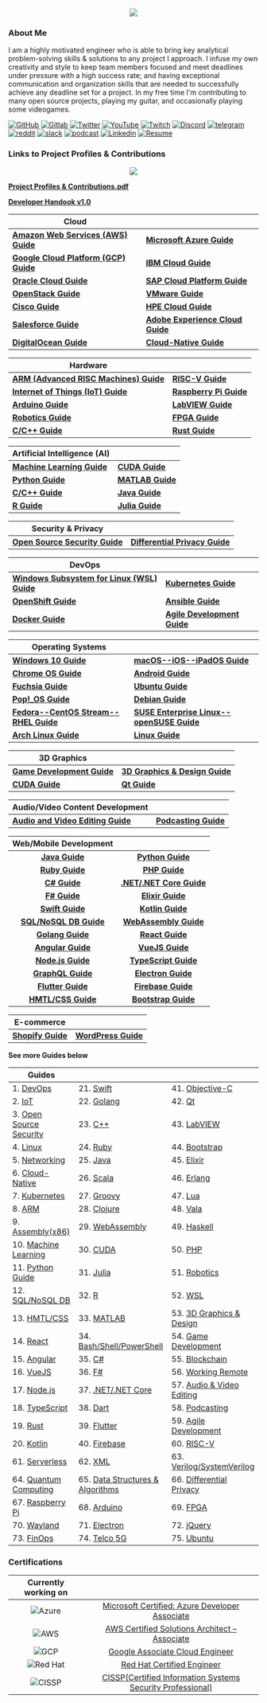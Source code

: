<h1 align="center">
 <img src="https://user-images.githubusercontent.com/45159366/81243342-6c350f00-8fc4-11ea-9037-9cbe0f7bf3ff.png">
</h1>

### About Me
I am a highly motivated engineer who is able to bring key analytical problem-solving skills & solutions to any project I approach. I infuse my own creativity and style to keep team members focused and meet deadlines under pressure with a high success rate; and having exceptional communication and organization skills that are needed to successfully achieve any deadline set for a project. In my free time I'm contributing to many open source projects, playing my guitar, and occasionally playing some videogames.

[![GitHub](https://user-images.githubusercontent.com/45159366/94374332-67cad900-00c0-11eb-953d-8727aae8031d.png)](https://github.com/mikeroyal)
[![Gitlab](https://user-images.githubusercontent.com/45159366/114458301-e20e0700-9b93-11eb-8b4a-81784aba901c.png)](https://gitlab.com/maos20008)
[![Twitter](https://user-images.githubusercontent.com/45159366/85327986-bdba3000-b484-11ea-87f0-20be14e54852.png)](https://twitter.com/Miker256)
[![YouTube](https://user-images.githubusercontent.com/45159366/95527913-81570500-098b-11eb-9d12-7601543de4aa.png)]()
[![Twitch](https://user-images.githubusercontent.com/45159366/95504868-3ecd0280-0962-11eb-8ec2-a6c84182fb3e.png)](https://www.twitch.tv/r0yal_games)
[![Discord](https://user-images.githubusercontent.com/45159366/114456852-3617ec00-9b92-11eb-9446-7ecd481c0ba1.png)]()
[![telegram](https://user-images.githubusercontent.com/45159366/114456871-3a440980-9b92-11eb-9141-63c3add3fea7.png)]()
[![reddit](https://user-images.githubusercontent.com/45159366/114456858-37491900-9b92-11eb-9420-cb749e122dd8.png)]()
[![slack](https://user-images.githubusercontent.com/45159366/114456875-3b753680-9b92-11eb-86e4-202149551fad.png)]()
[![podcast](https://user-images.githubusercontent.com/45159366/111213748-54d49400-858e-11eb-8d89-80e7798774dd.png)]()
[![Linkedin](https://user-images.githubusercontent.com/45159366/85327989-beeb5d00-b484-11ea-9996-d6042a365e34.png)](https://www.linkedin.com/in/michael-royal-b923b4134/)
[![Resume](https://user-images.githubusercontent.com/45159366/85609897-5e3a5c80-b60b-11ea-94d4-751c7385e80a.png)](https://github.com/mikeroyal/mikeroyal.github.io/files/6394433/Michael_Royal_Resume.pdf)


### Links to Project Profiles & Contributions

<p align="center">
 <img src="https://user-images.githubusercontent.com/45159366/86542054-ed2a5d00-bec6-11ea-875e-9909383fe64c.png">
 </p>

**[Project Profiles & Contributions.pdf](https://github.com/mikeroyal/mikeroyal.github.io/files/4875593/Links.to.Project.Contributions.pdf)**

**[Developer Handook v1.0](https://github.com/mikeroyal/Developer-Handbook)**

| Cloud|  |
| ----------| --------------- | 
|**[Amazon Web Services (AWS) Guide](https://github.com/mikeroyal/AWS-Guide)**|**[Microsoft Azure Guide](https://github.com/mikeroyal/Azure-Guide)**|
|**[Google Cloud Platform (GCP) Guide](https://github.com/mikeroyal/Google-Cloud-Guide)**|**[IBM Cloud Guide](https://github.com/mikeroyal/IBM-Cloud-Guide)**|
|**[Oracle Cloud Guide](https://github.com/mikeroyal/Oracle-Cloud-Guide)**| **[SAP Cloud Platform Guide](https://github.com/mikeroyal/SAP-Guide)**|
|**[OpenStack Guide](https://github.com/mikeroyal/OpenStack-Guide)**| **[VMware Guide](https://github.com/mikeroyal/VMware-Guide)**|
|**[Cisco Guide](https://github.com/mikeroyal/Cisco-Guide)**| **[HPE Cloud Guide](https://github.com/mikeroyal/HPE-Guide)**|
|**[Salesforce Guide](https://github.com/mikeroyal/Salesforce-Guide)**|**[Adobe Experience Cloud Guide](https://github.com/mikeroyal/Adobe-Experience-Cloud-Guide)**|
|**[DigitalOcean Guide](https://github.com/mikeroyal/DigitalOcean-Guide)**|**[Cloud-Native Guide](https://github.com/mikeroyal/Cloud-Native-Guide)**|


| Hardware|  |
| ----------| --------------- | 
|**[ARM (Advanced RISC Machines) Guide](https://github.com/mikeroyal/ARM-Guide)**|**[RISC-V Guide](https://github.com/mikeroyal/RISC-V-Guide)**|
|**[Internet of Things (IoT) Guide](https://github.com/mikeroyal/IoT-Guide)**|**[Raspberry Pi Guide](https://github.com/mikeroyal/Raspberry-Pi-Guide)**|
|**[Arduino Guide](https://github.com/mikeroyal/Arduino-Guide)**| **[LabVIEW Guide](https://github.com/mikeroyal/LabVIEW-Guide)**|
|**[Robotics Guide](https://github.com/mikeroyal/Robotics-guide)**|**[FPGA Guide](https://github.com/mikeroyal/FPGA-Guide)**|
|**[C/C++ Guide](https://github.com/mikeroyal/CPP-Guide)**|**[Rust Guide](https://github.com/mikeroyal/Rust_lang-Guide)**|

| Artificial Intelligence (AI) |  |
| ----------| --------------- | 
|**[Machine Learning Guide](https://github.com/mikeroyal/Machine-Learning-Guide)**|**[CUDA Guide](https://github.com/mikeroyal/CUDA-Guide)**|
|**[Python Guide](https://github.com/mikeroyal/Python-Guide)**|**[MATLAB Guide](https://github.com/mikeroyal/MATLAB-Guide)**|
|**[C/C++ Guide](https://github.com/mikeroyal/CPP-Guide)**|**[Java Guide](https://github.com/mikeroyal/Java-Guide)**|
|**[R Guide](https://github.com/mikeroyal/R-Guide)**|**[Julia Guide](https://github.com/mikeroyal/Julia_lang-Guide)**|

| Security & Privacy|  |
| ----------| --------------- | 
|**[Open Source Security Guide](https://github.com/mikeroyal/Open-Source-Security-Guide)**|**[Differential Privacy Guide](https://github.com/mikeroyal/Differential-Privacy-Guide)**|

| DevOps|  |
| ----------| --------------- | 
|**[Windows Subsystem for Linux (WSL) Guide](https://github.com/mikeroyal/WSL-Guide)**|**[Kubernetes Guide](https://github.com/mikeroyal/Kubernetes-Guide)**|
|**[OpenShift Guide](https://github.com/mikeroyal/OpenShift-Guide)**|**[Ansible Guide](https://github.com/mikeroyal/Ansible-Guide)**|
|**[Docker Guide](https://github.com/mikeroyal/Docker-Guide)**|**[Agile Development Guide](https://github.com/mikeroyal/Agile-Guide)** |


| Operating Systems|  |
| ----------| --------------- | 
|**[Windows 10 Guide](https://github.com/mikeroyal/Windows-10-Guide)**|**[macOS--iOS--iPadOS Guide](https://github.com/mikeroyal/macOS-iOS-iPadOS-Guide)**|
|**[Chrome OS Guide](https://github.com/mikeroyal/Chrome-OS-Guide)**|**[Android Guide](https://github.com/mikeroyal/Android-Guide)**|
|**[Fuchsia Guide](https://github.com/mikeroyal/Fuchsia-Guide)**|**[Ubuntu Guide](https://github.com/mikeroyal/Perfect-Ubuntu-Guide)**|
|**[Pop!_OS Guide](https://github.com/mikeroyal/Pop_OS-Guide)**|**[Debian Guide](https://github.com/mikeroyal/Debian-Guide)**|
|**[Fedora--CentOS Stream--RHEL Guide](https://github.com/mikeroyal/Fedora-Guide)**|**[SUSE Enterprise Linux--openSUSE Guide](https://github.com/mikeroyal/SUSE-openSUSE-Guide)**|
|**[Arch Linux Guide](https://github.com/mikeroyal/Arch-Linux-Guide)**|**[Linux Guide](https://github.com/mikeroyal/Linux-Guide)** |

| 3D Graphics|  |
| ----------| --------------- | 
|**[Game Development Guide](https://github.com/mikeroyal/Game-Development-Guide)**|**[3D Graphics & Design Guide](https://github.com/mikeroyal/3D-Graphics-and-Design-Guide)**|
|**[CUDA Guide](https://github.com/mikeroyal/CUDA-Guide)**|**[Qt Guide](https://github.com/mikeroyal/Qt-Guide)**|

| Audio/Video Content Development|  |
| ----------| --------------- | 
|**[Audio and Video Editing Guide](https://github.com/mikeroyal/Audio-and-Video-Editing-Guide)**|**[Podcasting Guide](https://github.com/mikeroyal/Podcasting-Guide)**|

| Web/Mobile Development|  |
| :----------:| :---------------: | 
|**[Java Guide](https://github.com/mikeroyal/Java-Guide)**|**[Python Guide](https://github.com/mikeroyal/Python-Guide)**|
|**[Ruby Guide](https://github.com/mikeroyal/Ruby-Guide)**|**[PHP Guide](https://github.com/mikeroyal/PHP-Guide)**|
|**[C# Guide](https://github.com/mikeroyal/C-Sharp-Guide)**|**[.NET/.NET Core Guide](https://github.com/mikeroyal/.NET-Guide)**|
|**[F# Guide](https://github.com/mikeroyal/F-Sharp-Guide)**|**[Elixir Guide](https://github.com/mikeroyal/Elixir-Guide)**|
|**[Swift Guide](https://github.com/mikeroyal/Swift-Guide)**|**[Kotlin Guide](https://github.com/mikeroyal/Kotlin-Guide)**|
|**[SQL/NoSQL DB Guide](https://github.com/mikeroyal/SQL-NoSQL-Guide)**|**[WebAssembly Guide](https://github.com/mikeroyal/WebAssembly-Guide)**|
|**[Golang Guide](https://github.com/mikeroyal/Go-Guide)**|**[React Guide](https://github.com/mikeroyal/ReactJS-Guide)**|
|**[Angular Guide](https://github.com/mikeroyal/Angular-Guide)**|**[VueJS Guide](https://github.com/mikeroyal/VueJS-Guide)**
|**[Node.js Guide](https://github.com/mikeroyal/Node.js-Guide)**|**[TypeScript Guide](https://github.com/mikeroyal/TypeScript-Guide)**|
|**[GraphQL Guide](https://github.com/mikeroyal/GraphQL-Guide)**|**[Electron Guide](https://github.com/mikeroyal/Electron-Guide)**|
|**[Flutter Guide](https://github.com/mikeroyal/Flutter-Guide)**|**[Firebase Guide](https://github.com/mikeroyal/Firebase-Guide)**|
|**[HMTL/CSS Guide](https://github.com/mikeroyal/HMTL-CSS-Guide)**|**[Bootstrap Guide](https://github.com/mikeroyal/Bootstrap-Guide)**|

|E-commerce||
|-----------|-----------|
|**[Shopify Guide](https://github.com/mikeroyal/Shopify-Guide)**|**[WordPress Guide](https://github.com/mikeroyal/WordPress-Guide)**|

**See more Guides below**

| Guides |  |  |
| --------------- | --------------- | --------------- |
| 1. [DevOps](https://github.com/mikeroyal/DevOps-Guide)|  21. [Swift](https://github.com/mikeroyal/Swift-Guide)| 41. [Objective-C](https://github.com/mikeroyal/Objective-C-Guide)|
| 2. [IoT](https://github.com/mikeroyal/IoT-Guide)| 22. [Golang](https://github.com/mikeroyal/Go-Guide)| 42. [Qt](https://github.com/mikeroyal/Qt-Guide)| 
| 3. [Open Source Security](https://github.com/mikeroyal/Open-Source-Security-Guide)| 23. [C++](https://github.com/mikeroyal/CPP-Guide)| 43. [LabVIEW](https://github.com/mikeroyal/LabVIEW-Guide)| 
| 4. [Linux](https://github.com/mikeroyal/Linux-Guide)| 24. [Ruby](https://github.com/mikeroyal/Ruby-Guide)| 44. [Bootstrap](https://github.com/mikeroyal/Bootstrap-Guide)|
| 5. [Networking](https://github.com/mikeroyal/Networking-Guide)|  25. [Java](https://github.com/mikeroyal/Java-Guide)| 45. [Elixir](https://github.com/mikeroyal/Elixir-Guide)| 
| 6. [Cloud-Native](https://github.com/mikeroyal/Cloud-Native-Guide)| 26. [Scala](https://github.com/mikeroyal/Scala-Guide) | 46. [Erlang](https://github.com/mikeroyal/Erlang-Guide)|
| 7. [Kubernetes](https://github.com/mikeroyal/Kubernetes-Guide) | 27. [Groovy](https://github.com/mikeroyal/Groovy-Guide)  | 47. [Lua](https://github.com/mikeroyal/Lua-Guide)|
| 8. [ARM](https://github.com/mikeroyal/ARM-Guide) | 28. [Clojure](https://github.com/mikeroyal/Clojure-Guide)| 48. [Vala](https://github.com/mikeroyal/Vala-Guide)|
| 9. [Assembly(x86)](https://github.com/mikeroyal/Assembly-Guide)| 29. [WebAssembly](https://github.com/mikeroyal/WebAssembly-Guide)|49. [Haskell](https://github.com/mikeroyal/Haskell-Guide)|
| 10. [Machine Learning](https://github.com/mikeroyal/Machine-Learning-Guide)|30. [CUDA](https://github.com/mikeroyal/CUDA-Guide)| 50. [PHP](https://github.com/mikeroyal/PHP-Guide)
| 11. [Python Guide](https://github.com/mikeroyal/Python-Guide)|31. [Julia](https://github.com/mikeroyal/Julia_lang-Guide)|51. [Robotics](https://github.com/mikeroyal/Robotics-guide)|
| 12. [SQL/NoSQL DB](https://github.com/mikeroyal/SQL-NoSQL-Guide)| 32. [R](https://github.com/mikeroyal/R-Guide)|52. [WSL](https://github.com/mikeroyal/WSL-Guide) |
| 13. [HMTL/CSS](https://github.com/mikeroyal/HMTL-CSS-Guide)| 33. [MATLAB](https://github.com/mikeroyal/MATLAB-Guide)|53. [3D Graphics & Design](https://github.com/mikeroyal/3D-Graphics-and-Design-Guide)|
| 14. [React](https://github.com/mikeroyal/ReactJS-Guide)  |34. [Bash/Shell/PowerShell](https://github.com/mikeroyal/Bash-Shell-Powershell-Guide) |54. [Game Development](https://github.com/mikeroyal/Game-Development-Guide)| 
| 15. [Angular](https://github.com/mikeroyal/Angular-Guide) | 35. [C#](https://github.com/mikeroyal/C-Sharp-Guide)|55. [Blockchain](https://github.com/mikeroyal/Blockchain-Guide)|
| 16. [VueJS](https://github.com/mikeroyal/VueJS-Guide) | 36. [F#](https://github.com/mikeroyal/F-Sharp-Guide)|56. [Working Remote](https://github.com/mikeroyal/Working-Remote-Guide)|
| 17. [Node.js](https://github.com/mikeroyal/Node.js-Guide)| 37. [.NET/.NET Core](https://github.com/mikeroyal/.NET-Guide)|57. [Audio & Video Editing](https://github.com/mikeroyal/Audio-and-Video-Editing-Guide)|
| 18. [TypeScript](https://github.com/mikeroyal/TypeScript-Guide)| 38. [Dart](https://github.com/mikeroyal/Dart-Guide)|58. [Podcasting](https://github.com/mikeroyal/Podcasting-Guide)|
| 19. [Rust](https://github.com/mikeroyal/Rust_lang-Guide)| 39. [Flutter](https://github.com/mikeroyal/Flutter-Guide)|59. [Agile Development](https://github.com/mikeroyal/Agile-Guide)|
|20. [Kotlin](https://github.com/mikeroyal/Kotlin-Guide)|40. [Firebase](https://github.com/mikeroyal/Firebase-Guide)|60. [RISC-V](https://github.com/mikeroyal/RISC-V-Guide)
|61. [Serverless](https://github.com/mikeroyal/Serverless-Guide)|62. [XML](https://github.com/mikeroyal/XML-Guide)|63. [Verilog/SystemVerilog](https://github.com/mikeroyal/Verilog-SystemVerilog-Guide)|
|64. [Quantum Computing](https://github.com/mikeroyal/Quantum-Computing-Guide)|65. [Data Structures & Algorithms](https://github.com/mikeroyal/Data-Structures-and-Algorithms)|66. [Differential Privacy](https://github.com/mikeroyal/Differential-Privacy-Guide)|
|67. [Raspberry Pi](https://github.com/mikeroyal/Raspberry-Pi-Guide)|68. [Arduino](https://github.com/mikeroyal/Arduino-Guide)|69. [FPGA](https://github.com/mikeroyal/FPGA-Guide)|
|70. [Wayland](https://github.com/mikeroyal/Developer-Handbook/blob/main/README.md#70-wayland)|71. [Electron](https://github.com/mikeroyal/Developer-Handbook/blob/main/README.md#71-electron)|72. [jQuery](https://github.com/mikeroyal/Developer-Handbook/blob/main/README.md#72-jquery)|
|73. [FinOps](https://github.com/mikeroyal/Developer-Handbook/blob/main/README.md#73-finops)|74. [Telco 5G](https://github.com/mikeroyal/Developer-Handbook/blob/main/README.md#74-telco-5g)|75. [Ubuntu](https://github.com/mikeroyal/Perfect-Ubuntu-Guide)|

### Certifications


| Currently working on|  |
| :----------:| :---------------: | 
|![Azure](https://user-images.githubusercontent.com/45159366/100673067-af1b5300-3317-11eb-9f63-5839e9242f10.png)| [Microsoft Certified: Azure Developer Associate](https://docs.microsoft.com/learn/certifications/azure-developer)|
|![AWS](https://user-images.githubusercontent.com/45159366/100673070-b04c8000-3317-11eb-90bc-eded03b6e272.png) |[AWS Certified Solutions Architect – Associate](https://aws.amazon.com/certification/certified-solutions-architect-associate/)|
|![GCP](https://user-images.githubusercontent.com/45159366/100673076-b17dad00-3317-11eb-8fda-ec5adcd7df29.png)| [Google Associate Cloud Engineer](https://cloud.google.com/certification/cloud-engineer)|
|![Red Hat](https://user-images.githubusercontent.com/45159366/100673079-b2aeda00-3317-11eb-8a14-ddec35c47254.png)| [Red Hat Certified Engineer](https://www.redhat.com/en/services/certification/rhce)|
|![CISSP](https://user-images.githubusercontent.com/45159366/101218002-29f5ae00-3637-11eb-8e00-d2047ca8dca8.png)| [CISSP(Certified Information Systems Security Professional)](https://www.isc2.org/Certifications/CISSP)|
